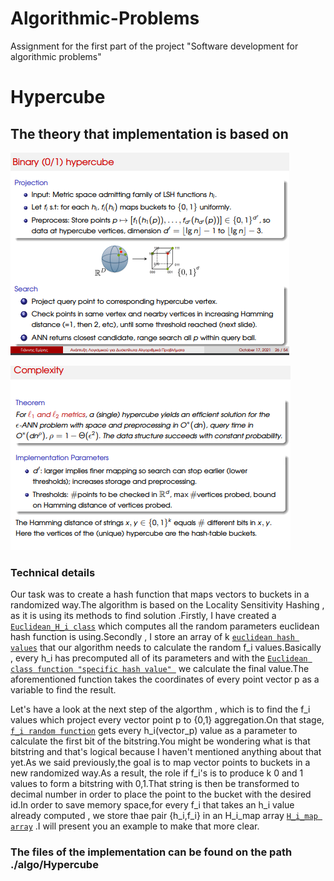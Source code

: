 # Algorithmic-Problems

Assignment for the first part of the project "Software development for algorithmic problems"

# Hypercube 

## The theory that implementation is based on

![alt text](https://github.com/NizarDarwish/Algorithmic-Problems-Project1/blob/main/algo1.PNG)

![alt text](https://github.com/NizarDarwish/Algorithmic-Problems-Project1/blob/main/algo2.PNG)

### Technical details
Our task was to create a hash function that maps vectors to buckets in a randomized way.The algorithm is based on the Locality Sensitivity Hashing , as it is using its methods to find solution .Firstly, I have created a  [```Euclidean_H_i class```](https://github.com/NizarDarwish/Algorithmic-Problems-Project1/blob/main/algo/Hypercube/hypercube.hpp#L23) which computes all the random parameters euclidean hash function is using.Secondly , I store an array of k  [```euclidean hash values```](https://github.com/NizarDarwish/Algorithmic-Problems-Project1/blob/main/algo/Hypercube/hypercube.cpp#L29)  that our algorithm needs to calculate the random f_i values.Basically , every h_i has precomputed all of its parameters and with the  [```Euclidean class function "specific hash value" ```](https://github.com/NizarDarwish/Algorithmic-Problems-Project1/blob/main/algo/Hypercube/hypercube.hpp#L71) we calculate the final value.The aforementioned function takes the coordinates of every point vector p as a variable to find the result.
  
Let's have a look at the next step of the algorthm , which is to find the f_i values which project every vector point p to {0,1} aggregation.On that stage,  [```f_i random function```](https://github.com/NizarDarwish/Algorithmic-Problems-Project1/blob/main/algo/Hypercube/hypercube.cpp#L34) gets every h_i(vector_p) value as a parameter to calculate the first bit of the bitstring.You might be wondering what is that bitstring and that's logical because I haven't mentioned anything about that yet.As we said previously,the goal is to map vector points to buckets in a new randomized way.As a result, the role if f_i's is to produce k 0 and 1 values to form a bitstring with 0,1.That string is then be transformed to decimal number in order to place the point to the bucket with the desired id.In order to save memory space,for every f_i that takes an h_i value already computed , we store thae pair {h_i,f_i} in an H_i_map array [```H_i_map array```](https://github.com/NizarDarwish/Algorithmic-Problems-Project1/blob/main/algo/Hypercube/hypercube.cpp#L34=6) .I will present you an example to make that more clear. 


### The files of the implementation can be found on the path ./algo/Hypercube

